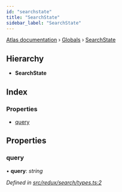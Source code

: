 ```yaml
---
id: "searchstate"
title: "SearchState"
sidebar_label: "SearchState"
---
```


[Atlas documentation](../index.md) › [Globals](../globals.md) › [SearchState](searchstate.md)

## Hierarchy

* **SearchState**

## Index

### Properties

* [query](searchstate.md#query)

## Properties

###  query

• **query**: *string*

*Defined in [src/redux/search/types.ts:2](https://github.com/chronark/atlas/blob/e6cc89d/src/redux/search/types.ts#L2)*
